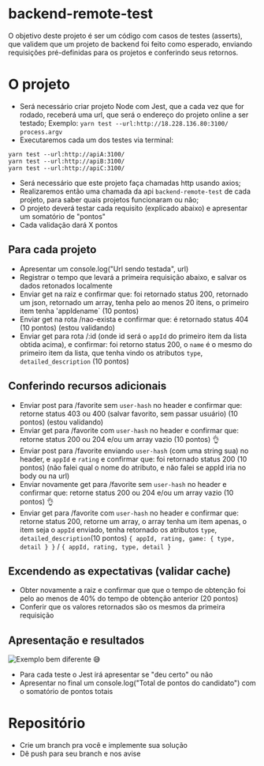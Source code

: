 # backend-remote-test

O objetivo deste projeto é ser um código com casos de testes (asserts), que validem que um projeto de backend foi feito como esperado, enviando requisições pré-definidas para os projetos e conferindo seus retornos.

# O projeto

- Será necessário criar projeto Node com Jest, que a cada vez que for rodado, receberá uma url, que será o endereço do projeto online a ser testado; Exemplo: `yarn test --url:http://18.228.136.80:3100/` `process.argv`
- Executaremos cada um dos testes via terminal: 
```
yarn test --url:http://apiA:3100/
yarn test --url:http://apiB:3100/
yarn test --url:http://apiC:3100/
```
- Será necessário que este projeto faça chamadas http usando axios;
- Realizaremos então uma chamada da api `backend-remote-test` de cada projeto, para saber quais projetos funcionaram ou não;
- O projeto deverá testar cada requisito (explicado abaixo) e apresentar um somatório de "pontos"
- Cada validação dará X pontos

## Para cada projeto

- Apresentar um console.log("Url sendo testada", url)
- Registrar o tempo que levará a primeira requisição abaixo, e salvar os dados retonados localmente
- Enviar get na raiz e confirmar que: foi retornado status 200, retornado um json, retornado um array, tenha pelo ao menos 20 itens, o primeiro item tenha 'appId` e `name` (10 pontos)
- Enviar get na rota /nao-exista e confirmar que: é retornado status 404 (10 pontos) (estou validando)
- Enviar get para rota /:id (onde id será o `appId` do primeiro item da lista obtida acima), e confirmar: foi retorno status 200, o `name` é o mesmo do primeiro item da lista, que tenha vindo os atributos `type`, `detailed_description`  (10 pontos)

## Conferindo recursos adicionais

- Enviar post para /favorite sem `user-hash` no header e confirmar que: retorne status 403 ou 400 (salvar favorito, sem passar usuário) (10 pontos) (estou validando) 
- Enviar get para /favorite com `user-hash` no header e confirmar que: retorne status 200 ou 204 e/ou um array vazio (10 pontos) 👌
- Enviar post para /favorite enviando `user-hash` (com uma string sua) no header, e `appId` e `rating` e confirmar que: foi retornado status 200 (10 pontos) (não falei qual o nome do atributo, e não falei se appId iria no body ou na url)
- Enviar novamente get para /favorite sem `user-hash` no header e confirmar que: retorne status 200 ou 204 e/ou um array vazio (10 pontos) 👌
- Enviar get para /favorite com `user-hash` no header e confirmar que: retorne status 200, retorne um array, o array tenha um item apenas, o item seja o `appId` enviado, tenha retornado os atributos `type`, `detailed_description`(10 pontos) `{ appId, rating, game: { type, detail } }` / `{ appId, rating, type, detail }`

## Excendendo as expectativas (validar cache)

- Obter novamente a raiz e confirmar que que o tempo de obtenção foi pelo ao menos de 40% do tempo de obtenção anterior (20 pontos)
- Conferir que os valores retornados são os mesmos da primeira requisição 

## Apresentação e resultados

![Exemplo bem diferente 😅](https://flaviocopes.com/jest/passing-tests.png "Exemplo bem diferente 😅")

- Para cada teste o Jest irá apresentar se "deu certo" ou não
- Apresentar no final um console.log("Total de pontos do candidato") com o somatório de pontos totais

# Repositório


- Crie um branch pra você e implemente sua solução
- Dê push para seu branch e nos avise
